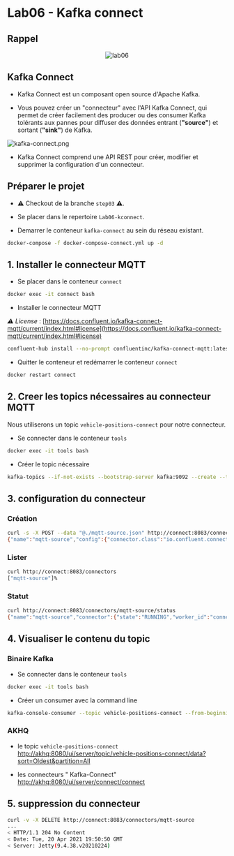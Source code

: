 # Lab06 - Kafka connect

## Rappel

<p style="text-align:center">
<img src="lab06.connect.png" alt="lab06" />
</p>

## Kafka Connect

- Kafka Connect est un composant open source d'Apache Kafka.

- Vous pouvez créer un "connecteur" avec l'API Kafka Connect, qui permet de créer facilement des producer ou des
  consumer Kafka tolérants aux pannes pour diffuser des données entrant (**"source"**) et sortant (**"sink"**) de Kafka.

![kafka-connect.png](kafka-connect.png)

- Kafka Connect comprend une API REST pour créer, modifier et supprimer la configuration d'un connecteur.

## Préparer le projet

- ⚠️ Checkout de la branche `step03` ⚠️.

- Se placer dans le repertoire `Lab06-kconnect`.

- Demarrer le conteneur `kafka-connect` au sein du réseau existant.

```bash
docker-compose -f docker-compose-connect.yml up -d
```

## 1. Installer le connecteur MQTT

- Se placer dans le conteneur `connect`

```bash
docker exec -it connect bash
```

- Installer le connecteur MQTT

_⚠️
License_ : [https://docs.confluent.io/kafka-connect-mqtt/current/index.html#license](https://docs.confluent.io/kafka-connect-mqtt/current/index.html#license)

```bash
confluent-hub install --no-prompt confluentinc/kafka-connect-mqtt:latest
```

- Quitter le conteneur et redémarrer le conteneur `connect`

```bash
docker restart connect
```

## 2. Creer les topics nécessaires au connecteur MQTT

Nous utiliserons un topic `vehicle-positions-connect` pour notre connecteur.

- Se connecter dans le conteneur `tools`

```bash
docker exec -it tools bash
```

- Créer le topic nécessaire

```bash
kafka-topics --if-not-exists --bootstrap-server kafka:9092 --create --topic vehicle-positions-connect --replication-factor 1 --partitions 1
```

## 3. configuration du connecteur

### Création

```bash
curl -s -X POST --data "@./mqtt-source.json" http://connect:8083/connectors
{"name":"mqtt-source","config":{"connector.class":"io.confluent.connect.mqtt.MqttSourceConnector","mqtt.server.uri":"ssl://mqtt.hsl.fi:8883","mqtt.topics":"/hfp/v2/journey/ongoing/vp/#","mqtt.qos":"1","kafka.topic":"vehicle-positions-connect","tasks.max":"1","confluent.topic.bootstrap.servers":"kafka:9092","name":"mqtt-source"},"tasks":[],"type":"source"}%
```

### Lister

```bash
curl http://connect:8083/connectors
["mqtt-source"]%
```

### Statut

```bash
curl http://connect:8083/connectors/mqtt-source/status
{"name":"mqtt-source","connector":{"state":"RUNNING","worker_id":"connect:8083"},"tasks":[{"id":0,"state":"RUNNING","worker_id":"connect:8083"}],"type":"source"}%
```

## 4. Visualiser le contenu du topic

### Binaire Kafka

- Se connecter dans le conteneur `tools`

```bash
docker exec -it tools bash
```

- Créer un consumer avec la command line

```bash
kafka-console-consumer --topic vehicle-positions-connect --from-beginning --bootstrap-server kafka:9092
```

### AKHQ

- le
  topic `vehicle-positions-connect` [http://akhq:8080/ui/server/topic/vehicle-positions-connect/data?sort=Oldest&partition=All](http://akhq:8080/ui/server/topic/vehicle-positions-connect/data?sort=Oldest&partition=All)

- les connecteurs "
  Kafka-Connect" [http://akhq:8080/ui/server/connect/connect](http://akhq:8080/ui/server/connect/connect)

## 5. suppression du connecteur

```bash
curl -v -X DELETE http://connect:8083/connectors/mqtt-source
...
< HTTP/1.1 204 No Content
< Date: Tue, 20 Apr 2021 19:50:50 GMT
< Server: Jetty(9.4.38.v20210224)
```
